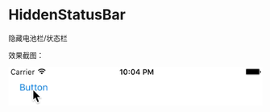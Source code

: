 # HiddenStatusBar

隐藏电池栏/状态栏

效果截图：

![ABC](https://raw.githubusercontent.com/ReverseScale/HiddenStatusBar/master/Gif.gif)
